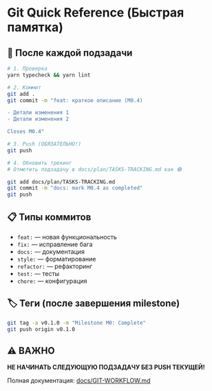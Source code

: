 # Git Quick Reference (Быстрая памятка)

## 🚀 После каждой подзадачи

```bash
# 1. Проверка
yarn typecheck && yarn lint

# 2. Коммит
git add .
git commit -m "feat: краткое описание (M0.4)

- Детали изменения 1
- Детали изменения 2

Closes M0.4"

# 3. Push (ОБЯЗАТЕЛЬНО!)
git push

# 4. Обновить трекинг
# Отметить подзадачу в docs/plan/TASKS-TRACKING.md как 🟢

git add docs/plan/TASKS-TRACKING.md
git commit -m "docs: mark M0.4 as completed"
git push
```

## 📋 Типы коммитов

- `feat:` — новая функциональность
- `fix:` — исправление бага
- `docs:` — документация
- `style:` — форматирование
- `refactor:` — рефакторинг
- `test:` — тесты
- `chore:` — конфигурация

## 🏷️ Теги (после завершения milestone)

```bash
git tag -a v0.1.0 -m "Milestone M0: Complete"
git push origin v0.1.0
```

## ⚠️ ВАЖНО

**НЕ НАЧИНАТЬ СЛЕДУЮЩУЮ ПОДЗАДАЧУ БЕЗ PUSH ТЕКУЩЕЙ!**

Полная документация: [docs/GIT-WORKFLOW.md](./GIT-WORKFLOW.md)
